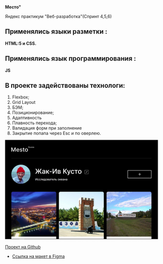 **Место"** 

Яндекс практикум "Веб-разработка"(Спринт 4,5,6)
## Применялись языки разметки :
**HTML:5 и CSS.**
## Применялись язык программирования :
**JS**
 ## В проекте задействованы технологи:
1. Flexbox;
2. Grid Layout
3. БЭМ;
4. Позиционирование;
5. Адаптивность
6. Плавность перехода;
7. Валидация форм при заполнение
8. Закрытие попапа через Esc и по оверлею.

<img src="images/mesto.jpg">

[Проект на Github](https://markrnd.github.io/mesto/)

* [Ссылка на макет в Figma](https://www.figma.com/file/2cn9N9jSkmxD84oJik7xL7/JavaScript.-Sprint-4?node-id=0%3A1)